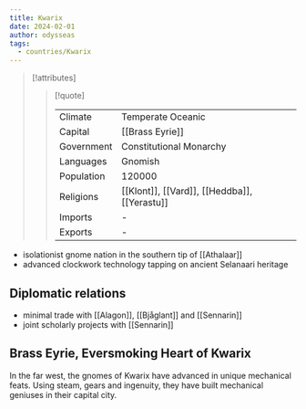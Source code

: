 ```yaml
---
title: Kwarix
date: 2024-02-01
author: odysseas
tags:
  - countries/Kwarix
---
```

> [!attributes]
> 
> > [!quote]
> >
> > | | |
> > | --- | --- |
> > | Climate | Temperate Oceanic |
> > | Capital | [[Brass Eyrie]] |
> > | Government | Constitutional Monarchy |
> > | Languages | Gnomish |
> > | Population | 120000 |
> > | Religions | [[Klont]], [[Vard]], [[Heddba]], [[Yerastu]] |
> > | Imports | - |
> > | Exports | - |

- isolationist gnome nation in the southern tip of [[Athalaar]]
- advanced clockwork technology tapping on ancient Selanaari heritage

## Diplomatic relations
- minimal trade with [[Alagon]], [[Bjåglant]] and [[Sennarin]]
- joint scholarly projects with [[Sennarin]]

## Brass Eyrie, Eversmoking Heart of Kwarix

In the far west, the gnomes of Kwarix have advanced in unique mechanical feats. Using steam, gears and ingenuity, they have built mechanical geniuses in their capital city.